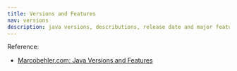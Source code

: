 ```yaml
---
title: Versions and Features
nav: versions
description: java versions, descributions, release date and major features
---
```


Reference:
* [Marcobehler.com: Java Versions and Features](https://www.marcobehler.com/guides/a-guide-to-java-versions-and-features)